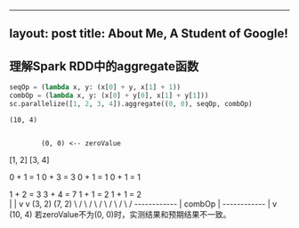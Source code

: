 ﻿
---
layout: post
title: About Me, A Student of Google!
---

## 理解Spark RDD中的aggregate函数


```python
seqOp = (lambda x, y: (x[0] + y, x[1] + 1))
combOp = (lambda x, y: (x[0] + y[0], x[1] + y[1]))
sc.parallelize([1, 2, 3, 4]).aggregate((0, 0), seqOp, combOp)
```




    (10, 4)


            (0, 0) <-- zeroValue

[1, 2]                  [3, 4]

0 + 1 = 1               0 + 3 = 3
0 + 1 = 1               0 + 1 = 1

1 + 2 = 3               3 + 4 = 7
1 + 1 = 2               1 + 1 = 2       
    |                    |
    v                    v
  (3, 2)                  (7, 2)
      \                    / 
       \                  /
        \                /
         \              /
          \            /
           \          / 
           ------------
           |  combOp  |
           ------------
                |
                v
             (10, 4)
若zeroValue不为(0, 0)时，实测结果和预期结果不一致。


```python

```
